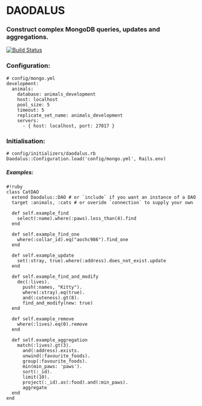 # DAODALUS

### Construct complex MongoDB queries, updates and aggregations.

[![Build Status](https://travis-ci.org/onthebeach/daodalus.png?branch=master)](https://travis-ci.org/onthebeach/daodalus)

### Configuration:

    # config/mongo.yml
    development:
      animals:
        database: animals_development
        host: localhost
        pool_size: 5
        timeout: 5
        replicate_set_name: animals_development
        servers:
          - { host: localhost, port: 27017 }

### Initialisation:

    # config/initializers/daodalus.rb
    Daodalus::Configuration.load('config/mongo.yml', Rails.env)

##### Examples:

    #!ruby
    class CatDAO
      extend Daodalus::DAO # or `include` if you want an instance of a DAO
      target :animals, :cats # or overide `connection` to supply your own

      def self.example_find
        select(:name).where(:paws).less_than(4).find
      end

      def self.example_find_one
        where(:collar_id).eq("aochc986").find_one
      end

      def self.example_update
        set(:stray, true).where(:address).does_not_exist.update
      end

      def self.example_find_and_modify
        dec(:lives).
          push(:names, "Kitty").
          where(:stray).eq(true).
          and(:cuteness).gt(8).
          find_and_modify(new: true)
      end

      def self.example_remove
        where(:lives).eq(0).remove
      end

      def self.example_aggregation
        match(:lives).gt(3).
          and(:address).exists.
          unwind(:favourite_foods).
          group(:favourite_foods).
          min(min_paws: 'paws').
          sort(:_id).
          limit(10).
          project(:_id).as(:food).and(:min_paws).
          aggregate
      end
    end
